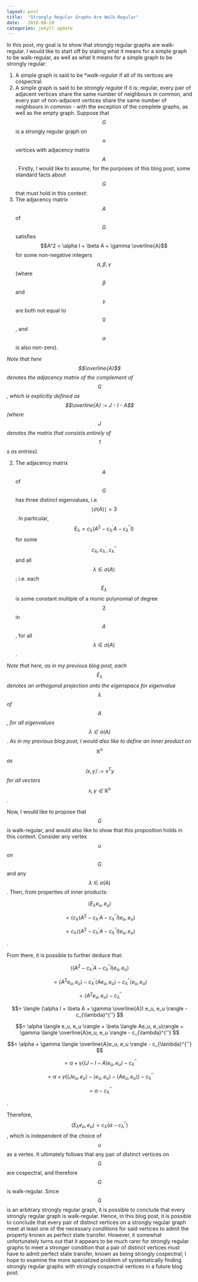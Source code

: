 ```yaml
---
layout: post
title:  "Strongly Regular Graphs Are Walk-Regular"
date:   2016-08-20
categories: jekyll update
---
```


In this post, my goal is to show that strongly regular graphs are walk-regular.
I would like to start off by stating what it means for a simple graph to be walk-regular, as well as what it means for a simple graph to be strongly regular:
1. A simple graph is said to be **walk-regular* if all of its vertices are cospectral.
2. A simple graph is said to be *strongly regular* if it is: regular, every pair of adjacent vertices share the same number of neighbours in common, and every pair of non-adjacent vertices share the same number of neighbours in common - with the exception of the complete graphs, as well as the empty graph.
Suppose that $$G$$ is a strongly regular graph on $$n$$ vertices with adjacency matrix $$A$$.
Firstly, I would like to assume, for the purposes of this blog post, some standard facts about $$G$$ that must hold in this context:
1. The adjacency matrix $$A$$ of $$G$$ satisfies $$A^2 = \alpha I + \beta A + \gamma \overline{A}$$ for some non-negative integers $$\alpha,\beta,\gamma$$ (where $$\beta$$ and $$\gamma$$ are both not equal to $$0$$, and $$\alpha$$ is also non-zero).

*Note that here $$\overline{A}$$ denotes the adjacency matrix of the complement of $$G$$, which is explicitly defined as $$\overline{A} := J - I - A$$ (where $$J$$ denotes the matrix that consists entirely of $$1$$s as entries).*

2. The adjacency matrix $$A$$ of $$G$$ has three distinct eigenvalues, i.e. $$\mid\sigma(A)\mid = 3$$. In particular, $$E_\lambda = c_\lambda(A^2 - c_{\lambda}^{'}A - c_{\lambda}^{''}I)$$ for some $$c_{\lambda}, c_{\lambda}^{'}, c_{\lambda}^{''}$$ and all $$\lambda \in \sigma(A)$$; i.e. each $$E_\lambda$$ is some constant multiple of a monic polynomial of degree $$2$$ in $$A$$, for all $$\lambda \in \sigma(A)$$.

*Note that here, as in my previous blog post, each $$E_\lambda$$ denotes an orthogonal projection onto the eigenspace for eigenvalue $$\lambda$$ of $$A$$, for all eigenvalues $$\lambda \in \sigma(A)$$.
As in my previous blog post, I would also like to define an inner product on $$\mathbb{R}^{n}$$ as $$\langle x,y \rangle := x^T y$$ for all vectors $$x,y \in \mathbb{R}^{n}$$.*

Now, I would like to propose that $$G$$ is walk-regular, and would also like to show that this proposition holds in this context:
Consider any vertex $$u$$ on $$G$$ and any $$\lambda \in \sigma(A)$$. Then, from properties of inner products:

$$\langle E_\lambda e_u, e_u \rangle $$

$$= \langle c_\lambda (A^2 - c_{\lambda}^{'}A - c_{\lambda}^{''}I)e_u, e_u \rangle $$

$$= c_\lambda\langle (A^2 - c_{\lambda}^{'}A - c_{\lambda}^{''}I)e_u, e_u \rangle$$

.

From there, it is possible to further deduce that:

 $$\langle (A^2 - c_{\lambda}^{'}A - c_{\lambda}^{''}I)e_u, e_u \rangle $$

$$= \langle A^2 e_u, e_u \rangle - c_{\lambda}^{'} \langle Ae_u, e_u \rangle - c_{\lambda}^{''} \langle e_u, e_u \rangle $$

$$= \langle A^2 e_u, e_u \rangle - c_{\lambda}^{''} $$

$$= \langle (\alpha I + \beta A + \gamma \overline{A}) e_u, e_u \rangle - c_{\lambda}^{''} $$

$$= \alpha \langle e_u, e_u \rangle + \beta \langle Ae_u, e_u\rangle + \gamma \langle \overline{A}e_u, e_u \rangle - c_{\lambda}^{''} $$

$$= \alpha + \gamma \langle \overline{A}e_u, e_u \rangle - c_{\lambda}^{''} $$

$$= \alpha + \gamma \langle (J - I - A)e_u, e_u \rangle - c_{\lambda}^{''}$$

$$= \alpha + \gamma(\langle J e_u, e_u \rangle - \langle e_u, e_u \rangle - \langle A e_u, e_u \rangle) - c_{\lambda}^{''} $$

$$= \alpha - c_{\lambda}^{''}$$

. 

Therefore, $$\langle E_\lambda e_u, e_u \rangle = c_\lambda(\alpha - c_{\lambda}^{''})$$, which is independent of the choice of $$u$$ as a vertex. It ultimately follows that any pair of distinct vertices on $$G$$ are cospectral, and therefore $$G$$ is walk-regular.
Since $$G$$ is an arbitrary strongly regular graph, it is possible to conclude that every strongly regular graph is walk-regular. Hence, in this blog post, it is possible to conclude that every pair of distinct vertices on a strongly regular graph meet at least one of the necessary conditions for said vertices to admit the property known as perfect state transfer. However, it somewhat unfortunately turns out that it appears to be much rarer for strongly regular graphs to meet a stronger condition that a pair of distinct vertices must have to admit perfect state transfer, known as being strongly cospectral; I hope to examine the more specialized problem of systematically finding strongly regular graphs with strongly cospectral vertices in a future blog post.
